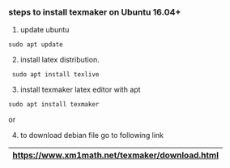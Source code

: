 ### steps to install texmaker on Ubuntu 16.04+

1. update ubuntu
```
sudo apt update
```

2. install latex distribution.
```
 sudo apt install texlive
```

3. install texmaker latex editor with apt
```
sudo apt install texmaker
```
or

4. to download debian file go to following link

| https://www.xm1math.net/texmaker/download.html |
| ---------------------------------------------- |
